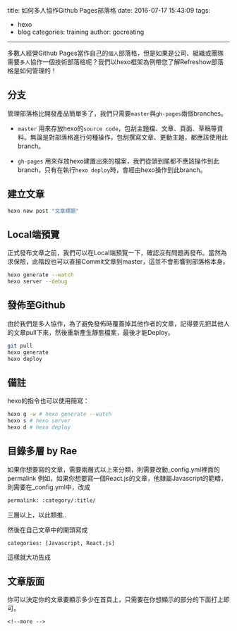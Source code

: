 title: 如何多人協作Github Pages部落格
date: 2016-07-17 15:43:09
tags:
  - hexo
  - blog
categories: training
author: gocreating
---

多數人經營Github Pages當作自己的`個人`部落格，但是如果是公司、組織或團隊需要`多人`協作一個技術部落格呢？我們以hexo框架為例帶您了解Refreshow部落格是如何管理的！

<!-- more -->

## 分支

管理部落格比開發產品簡單多了，我們只需要`master`與`gh-pages`兩個branches。

- `master`
  用來存放hexo的`source code`，包刮主題檔、文章、頁面、草稿等資料。無論是對部落格進行何種操作，包刮撰寫文章、更動主題，都應該使用此branch。

- `gh-pages`
  用來存放hexo建置出來的檔案，我們從頭到尾都不應該操作到此branch，只有在執行`hexo deploy`時，會經由hexo操作到此branch。

## 建立文章

``` bash
hexo new post "文章標題"
```

## Local端預覽

正式發布文章之前，我們可以在Local端預覽一下，確認沒有問題再發布。當然為求保險，此階段也可以直接Commit文章到master，這並不會影響到部落格本身。

``` bash
hexo generate --watch
hexo server --debug
```

## 發佈至Github

由於我們是多人協作，為了避免發佈時覆蓋掉其他作者的文章，記得要先把其他人的文章pull下來，然後重新產生靜態檔案，最後才能Deploy。

``` bash
git pull
hexo generate
hexo deploy
```

## 備註

hexo的指令也可以使用簡寫：

``` bash
hexo g -w # hexo generate --watch
hexo s # hexo server
hexo d # hexo deploy
```

## 目錄多層 by Rae

如果你想要寫的文章，需要兩層式以上來分類，則需要改動_config.yml裡面的permalink
例如，如果你想要寫一個React.js的文章，他隸屬Javascript的範疇，則需要在_config.yml中，改成
``` bash
permalink: :category/:title/
```
三層以上，以此類推..

然後在自己文章中的開頭寫成
```
categories: [Javascript, React.js]
```
這樣就大功告成

## 文章版面

你可以決定你的文章要顯示多少在首頁上，只需要在你想顯示的部分的下面打上即可。
```
<!--more -->
```


